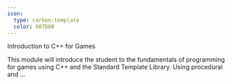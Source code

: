 ```yaml
---
icon:
  type: carbon:template
  color: 607D8B
---
```

Introduction to C++ for Games

This module will introduce the student to the fundamentals of programming for games using C++ and the Standard Template Library. Using procedural and  ... 
